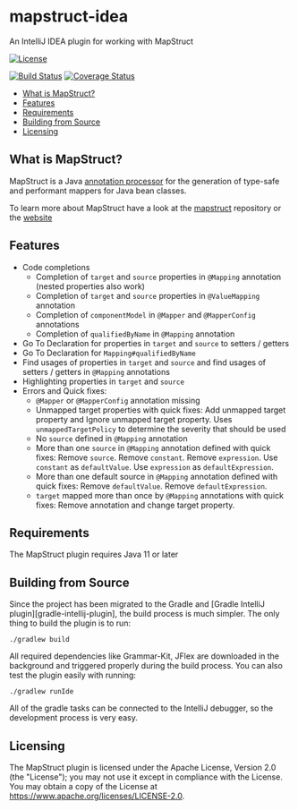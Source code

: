 # mapstruct-idea

An IntelliJ IDEA plugin for working with MapStruct

[![License](https://img.shields.io/badge/License-Apache%202.0-yellowgreen.svg)](https://github.com/mapstruct/mapstruct/blob/main/LICENSE.txt)

[![Build Status](https://github.com/mapstruct/mapstruct-idea/workflows/CI/badge.svg?branch=main)](https://github.com/mapstruct/mapstruct-idea/actions?query=workflow%3ACI+branch%3Amain)
[![Coverage Status](https://codecov.io/gh/mapstruct/mapstruct-idea/branch/main/graph/badge.svg)](https://codecov.io/gh/mapstruct/mapstruct-idea)

* [What is MapStruct?](#what-is-mapstruct)
* [Features](#features)
* [Requirements](#requirements)
* [Building from Source](#building-from-source)
* [Licensing](#licensing)

## What is MapStruct?

MapStruct is a Java [annotation processor](https://docs.oracle.com/javase/6/docs/technotes/guides/apt/index.html) for the generation of type-safe and performant mappers for Java bean classes.

To learn more about MapStruct have a look at the [mapstruct](https://github.com/mapstruct/mapstruct) repository or the [website](https://mapstruct.org/)

## Features

* Code completions
  * Completion of `target` and `source` properties in `@Mapping` annotation (nested properties also work)
  * Completion of `target` and `source` properties in `@ValueMapping` annotation
  * Completion of `componentModel` in `@Mapper` and `@MapperConfig` annotations
  * Completion of `qualifiedByName` in `@Mapping` annotation
* Go To Declaration for properties in `target` and `source` to setters / getters
* Go To Declaration for `Mapping#qualifiedByName`
* Find usages of properties in `target` and `source` and find usages of setters / getters in `@Mapping` annotations
* Highlighting properties in `target` and `source`
* Errors and Quick fixes:
  * `@Mapper` or `@MapperConfig` annotation missing
  * Unmapped target properties with quick fixes: Add unmapped target property and Ignore unmapped target property.
    Uses `unmappedTargetPolicy` to determine the severity that should be used
  * No `source` defined in `@Mapping` annotation
  * More than one `source` in `@Mapping` annotation defined with quick fixes: Remove `source`. Remove `constant`. Remove `expression`. Use `constant` as `defaultValue`. Use `expression` as `defaultExpression`. 
  * More than one default source in `@Mapping` annotation defined with quick fixes: Remove `defaultValue`. Remove `defaultExpression`.
  * `target` mapped more than once by `@Mapping` annotations with quick fixes: Remove annotation and change target property.
 
## Requirements

The MapStruct plugin requires Java 11 or later

## Building from Source

Since the project has been migrated to the Gradle and [Gradle IntelliJ plugin][gradle-intellij-plugin],
the build process is much simpler. The only thing to build the plugin is to run:

    ./gradlew build
    
All required dependencies like Grammar-Kit, JFlex are downloaded in the background and triggered properly
during the build process. You can also test the plugin easily with running:

    ./gradlew runIde
    
All of the gradle tasks can be connected to the IntelliJ debugger, so the development process is very easy.

## Licensing

The MapStruct plugin is licensed under the Apache License, Version 2.0 (the "License"); you may not use it except in compliance with the License. You may obtain a copy of the License at https://www.apache.org/licenses/LICENSE-2.0.
